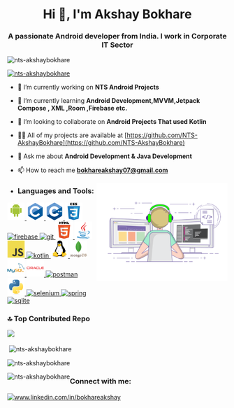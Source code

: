 <h1 align="center">Hi 👋, I'm Akshay Bokhare</h1>
<h3 align="center">A passionate Android developer from India. I work in Corporate IT Sector</h3>

<p align="left"> <img src="https://komarev.com/ghpvc/?username=nts-akshaybokhare&label=Profile%20views&color=0e75b6&style=flat" alt="nts-akshaybokhare" /> </p>

<p align="left"> <a href="https://github.com/ryo-ma/github-profile-trophy"><img src="https://github-profile-trophy.vercel.app/?username=nts-akshaybokhare" alt="nts-akshaybokhare" /></a> </p>

- 🔭 I’m currently working on **NTS Android Projects**

- 🌱 I’m currently learning **Android Development,MVVM,Jetpack Compose , XML ,Room ,Firebase etc.**

- 👯 I’m looking to collaborate on **Android Projects That used Kotlin**

- 👨‍💻 All of my projects are available at [https://github.com/NTS-AkshayBokhare](https://github.com/NTS-AkshayBokhare)

- 💬 Ask me about **Android Development & Java Development**
- 📫 How to reach me **bokhareakshay07@gmail.com**
  
 <img align="right" alt="Coding" width="300" src="https://raw.githubusercontent.com/devSouvik/devSouvik/master/gif3.gif">

- <h3 align="left">Languages and Tools:</h3>
<p align="left"> <a href="https://developer.android.com" target="_blank" rel="noreferrer"> <img src="https://raw.githubusercontent.com/devicons/devicon/master/icons/android/android-original-wordmark.svg" alt="android" width="40" height="40"/> </a> <a href="https://www.cprogramming.com/" target="_blank" rel="noreferrer"> <img src="https://raw.githubusercontent.com/devicons/devicon/master/icons/c/c-original.svg" alt="c" width="40" height="40"/> </a> <a href="https://www.w3schools.com/cpp/" target="_blank" rel="noreferrer"> <img src="https://raw.githubusercontent.com/devicons/devicon/master/icons/cplusplus/cplusplus-original.svg" alt="cplusplus" width="40" height="40"/> </a> <a href="https://www.w3schools.com/css/" target="_blank" rel="noreferrer"> <img src="https://raw.githubusercontent.com/devicons/devicon/master/icons/css3/css3-original-wordmark.svg" alt="css3" width="40" height="40"/> </a> <a href="https://firebase.google.com/" target="_blank" rel="noreferrer"> <img src="https://www.vectorlogo.zone/logos/firebase/firebase-icon.svg" alt="firebase" width="40" height="40"/> </a> <a href="https://git-scm.com/" target="_blank" rel="noreferrer"> <img src="https://www.vectorlogo.zone/logos/git-scm/git-scm-icon.svg" alt="git" width="40" height="40"/> </a> <a href="https://www.w3.org/html/" target="_blank" rel="noreferrer"> <img src="https://raw.githubusercontent.com/devicons/devicon/master/icons/html5/html5-original-wordmark.svg" alt="html5" width="40" height="40"/> </a> <a href="https://www.java.com" target="_blank" rel="noreferrer"> <img src="https://raw.githubusercontent.com/devicons/devicon/master/icons/java/java-original.svg" alt="java" width="40" height="40"/> </a> <a href="https://developer.mozilla.org/en-US/docs/Web/JavaScript" target="_blank" rel="noreferrer"> <img src="https://raw.githubusercontent.com/devicons/devicon/master/icons/javascript/javascript-original.svg" alt="javascript" width="40" height="40"/> </a> <a href="https://kotlinlang.org" target="_blank" rel="noreferrer"> <img src="https://www.vectorlogo.zone/logos/kotlinlang/kotlinlang-icon.svg" alt="kotlin" width="40" height="40"/> </a> <a href="https://www.linux.org/" target="_blank" rel="noreferrer"> <img src="https://raw.githubusercontent.com/devicons/devicon/master/icons/linux/linux-original.svg" alt="linux" width="40" height="40"/> </a> <a href="https://www.mongodb.com/" target="_blank" rel="noreferrer"> <img src="https://raw.githubusercontent.com/devicons/devicon/master/icons/mongodb/mongodb-original-wordmark.svg" alt="mongodb" width="40" height="40"/> </a> <a href="https://www.mysql.com/" target="_blank" rel="noreferrer"> <img src="https://raw.githubusercontent.com/devicons/devicon/master/icons/mysql/mysql-original-wordmark.svg" alt="mysql" width="40" height="40"/> </a> <a href="https://www.oracle.com/" target="_blank" rel="noreferrer"> <img src="https://raw.githubusercontent.com/devicons/devicon/master/icons/oracle/oracle-original.svg" alt="oracle" width="40" height="40"/> </a> <a href="https://postman.com" target="_blank" rel="noreferrer"> <img src="https://www.vectorlogo.zone/logos/getpostman/getpostman-icon.svg" alt="postman" width="40" height="40"/> </a> <a href="https://www.python.org" target="_blank" rel="noreferrer"> <img src="https://raw.githubusercontent.com/devicons/devicon/master/icons/python/python-original.svg" alt="python" width="40" height="40"/> </a> <a href="https://www.selenium.dev" target="_blank" rel="noreferrer"> <img src="https://raw.githubusercontent.com/detain/svg-logos/780f25886640cef088af994181646db2f6b1a3f8/svg/selenium-logo.svg" alt="selenium" width="40" height="40"/> </a> <a href="https://spring.io/" target="_blank" rel="noreferrer"> <img src="https://www.vectorlogo.zone/logos/springio/springio-icon.svg" alt="spring" width="40" height="40"/> </a> <a href="https://www.sqlite.org/" target="_blank" rel="noreferrer"> <img src="https://www.vectorlogo.zone/logos/sqlite/sqlite-icon.svg" alt="sqlite" width="40" height="40"/> </a> </p>

### 🔝 Top Contributed Repo
![](https://github-contributor-stats.vercel.app/api?username=NTS-AkshayBokhare&limit=5&theme=flat&combine_all_yearly_contributions=true)

<p>&nbsp;<img align="center" src="https://github-readme-stats.vercel.app/api?username=nts-akshaybokhare&show_icons=true&locale=en" alt="nts-akshaybokhare" /></p>

<p><img align="center" src="https://github-readme-streak-stats.herokuapp.com/?user=nts-akshaybokhare&" alt="nts-akshaybokhare" /></p>



<p><img align="left" src="https://github-readme-stats.vercel.app/api/top-langs?username=nts-akshaybokhare&show_icons=true&locale=en&layout=compact" alt="nts-akshaybokhare" /></p>



<h3 align="left">Connect with me:</h3>
<p align="left">
<a href="https://linkedin.com/in/www.linkedin.com/in/bokhareakshay" target="blank"><img align="center" src="https://raw.githubusercontent.com/rahuldkjain/github-profile-readme-generator/master/src/images/icons/Social/linked-in-alt.svg" alt="www.linkedin.com/in/bokhareakshay" height="30" width="40" /></a>
</p>


